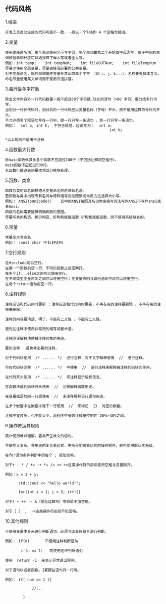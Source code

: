 ## 代码风格

1.缩进

	开发工具自动生成的代码可能不一致，一般以一个Tab即 4 个空格为缩进。

2.变量

	使用驼峰命名法，单个单词使用全小写字母，多个单词由第二个开始首字母大写，位于中间的单词根据单词长度可以选择首字母大写或者全大写。
	例如：int temp;    int tempNum;    int fileOUTNum;    int fileTempNum 
	尽量少使用全局变量，尽量去掉没必要的公共变量。
	对于变量命名，除作局部循环变量外禁止取单个字符 （如 i、j、k...），名称要有具体含义。
	命名尽量使用英文单词而不使用汉语拼音。

3.每行最多字符数

	除去文本内容外一行代码数量一般不超过80个字符数,较长的语句（>80 字符）要分成多行书写。
	当划分一行长代码时，划分后的一行代码应以变量名称（字母）开头，而不是用运算符号作为开头。
	不允许把多个短语句写在一行中，即一行只写一条语句 ，即一行只写一条语句。
	例如：  int a; int b;  不符合规范，应该写为：  int a;
												   int b;
	
	*以上规则不适用于注释

4.函数最大行数

	除main函数外其余各个函数不应超过100行（不包括注释和空格行）。
	main函数不应超过500行。
	若函数行数过长则要求将其分模块处理。
	
5.函数、类命

	函数与类的命名同样遵从变量命名的驼峰命名法。
	若函数与类中出现专有名词与特殊缩写则按照该词常用方法选择大小写。
	例如： ANSIToUnicode()    其中的ANSI按照其名词常用缩写方法写作ANSI不写作ansi或者Ansi。
	函数的名称需要能够明确函数的意图。
	尽量写类的构造、拷贝构造、析构和赋值函数 析构和赋值函数，而不使用系统缺省的。
	
6.常量

	常量全大写命名
	例如： const char *FILEPATH
	
7.空行规则

	在#include前后空行。
	在第一个函数前空一行，不同的函数之前空两行。
	在多个if...else之间可以使用空行。
	在不同类型变量声明之间可以使用空行；在变量声明与其他语句中间可以使用空行。
	在每个return语句前空一行。
	
8.注释规则

	注释应该和代码同时更新 ：注释应该和代码同时更新，不再有用的注释要删除 ，不再有用的注释要删除。
	
	注释的内容要清楚、明了，不能有二义性 ，不能有二义性。 
	
	避免在注释中使用非常用的缩写或者术语。
	
	注释应该解释清楚被注释对象的用途。
	
	要的注释 ：避免非必要的注释。
	
	对于代码块使用  /* ...... */  进行注释；对于文字解释使用  //  进行注释。
	
	可在代码块注释  /* ...... */  中使用  //  进行注释来解释被注释代码块的作用。
	
	在代码开头使用  /* ...... */  来注释显示版权信息。
	
	在函数块或代码块开头使用  //  注释解释函数用途。
	
	在变量或语句同一行后使用  //  来注释解释该行语句用途。
	
	在多个嵌套中在嵌套末尾下一行使用  //  来标记  {}  对应的嵌套。
	
	注释不宜过多，也不能太少，源程序中有效注释量控制在 20％~30%之间。

9.操作符运算规则

	禁止使用难以理解，容易产生歧义的语句。 
	
	不编写太复杂、多用途的复合表达式，用括号明确表达式的操作顺序，避免使用默认优先级。
	
	在for语句条件判断中的每个 ; 后加空格。
	
	对于+ - * / += -+ *= /= << >>这类操作符的前后使用空格与变量隔开。
	
	例如：x = 1 + y;
	
		  std::cout << "hello world!";
		  
	      for(int i = 1; i < 5; i++){}
		  
	对于! ~ ++ -- &（地址运算符）等前后不加空格。
	
	对于［ ］ .  ->这类操作符前后不加空格。
	
10.其他规则

	不使用变量本身来进行判断语句，必须与运算符结合进行判断。
	
	例如： if(n) 		不使用这种判断语句
	
		   if(n == 1)   而使用这种判断语句
		   
	使用  return -1  来表示异常退出程序。
	
	对于语句块或者函数，{紧跟在语句同一行后。
	
	例如： if( num == 1 ){
	
				//...
				
			}
